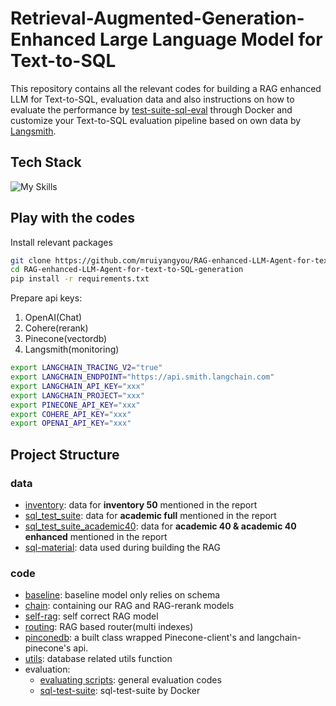 # Retrieval-Augmented-Generation-Enhanced Large Language Model for Text-to-SQL

This repository contains all the relevant codes for building a RAG enhanced LLM for Text-to-SQL,  evaluation data and also instructions on how to evaluate the performance by [test-suite-sql-eval](https://github.com/taoyds/test-suite-sql-eval) through Docker and customize your Text-to-SQL evaluation pipeline based on own data by [Langsmith](https://docs.smith.langchain.com/).

## Tech Stack
![My Skills](https://skillicons.dev/icons?i=py,postgres,ansible,aws,docker)


## Play with the codes
Install relevant packages
```bash
git clone https://github.com/mruiyangyou/RAG-enhanced-LLM-Agent-for-text-to-SQL-generation.git
cd RAG-enhanced-LLM-Agent-for-text-to-SQL-generation
pip install -r requirements.txt
```
Prepare api keys:
1. OpenAI(Chat)
2. Cohere(rerank)
3. Pinecone(vectordb)
4. Langsmith(monitoring)
```bash
export LANGCHAIN_TRACING_V2="true"
export LANGCHAIN_ENDPOINT="https://api.smith.langchain.com"
export LANGCHAIN_API_KEY="xxx"
export LANGCHAIN_PROJECT="xxx"
export PINECONE_API_KEY="xxx"
export COHERE_API_KEY="xxx"
export OPENAI_API_KEY="xxx"
```
## Project Structure

### data
* [inventory](./data/inventory/): data for **inventory 50** mentioned in the report
* [sql_test_suite](./data/sql_test_suite/): data for **academic full** mentioned in the report
* [sql_test_suite_academic40](./data/sql_test_suite_academic/): data for **academic 40 & academic 40 enhanced** mentioned in the report
* [sql-material](./data/sql-meterial/): data used during building the RAG

### code
* [baseline](./src/baseline.py): baseline model only relies on schema
* [chain](./src/chain.py): containing our RAG and RAG-rerank models
* [self-rag](./src/self_rag.py): self correct RAG model
* [routing](./src/sql_routing.py): RAG based router(multi indexes)
* [pinconedb](./src/pinconedb.py): a built class wrapped Pinecone-client's and langchain-pinecone's api.
* [utils](./src/utils.py): database related utils function
* evaluation:
    * [evaluating scripts](./src/README.md): general evaluation codes
    * [sql-test-suite](./src/evaluation/README.md): sql-test-suite by Docker
  


